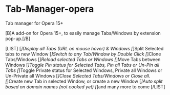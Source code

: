 Tab-Manager-opera
=================

Tab manager for Opera 15+

[B]A add-on for Opera 15+, to easily manage Tabs/Windows by extension pop-up.[/B]

[LIST]
  [*]Display all Tabs (URL on mouse hover) & Windows
  [*]Split Selected tabs to new Window
  [*]Switch to any Tab/Window by Double Click
  [*]Clone Tabs/Windows
  [*]Reload selected Tabs or Windows
  [*]Move Tabs between Windows
  [*]Toggle Pin status for Selected Tabs, Pin all Tabs or Un-Pin all Tabs
  [*]Toggle Private status for Selected Windows, Private all Windows or Un-Private all Windows
  [*]Close Selected Tabs/Windows or Close all.
  [*]Create new Tab in selected Window, or create a new Window
  [*]Auto split based on domain names (not cooked yet)
  [*]and many more to come
[/LIST]
